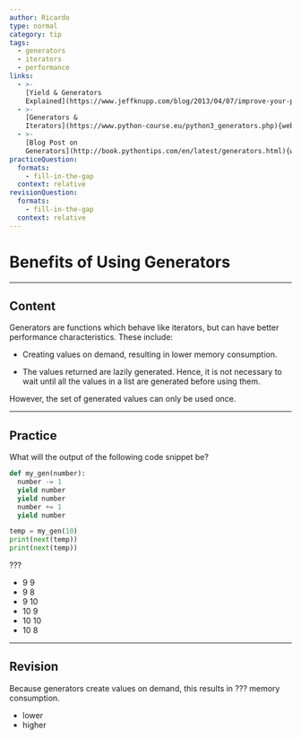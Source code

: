 ```yaml
---
author: Ricardo
type: normal
category: tip
tags:
  - generators
  - iterators
  - performance
links:
  - >-
    [Yield & Generators
    Explained](https://www.jeffknupp.com/blog/2013/04/07/improve-your-python-yield-and-generators-explained/){website}
  - >-
    [Generators &
    Iterators](https://www.python-course.eu/python3_generators.php){website}
  - >-
    [Blog Post on
    Generators](http://book.pythontips.com/en/latest/generators.html){website}
practiceQuestion:
  formats:
    - fill-in-the-gap
  context: relative
revisionQuestion:
  formats:
    - fill-in-the-gap
  context: relative
---
```


# Benefits of Using Generators


---

## Content

Generators are functions which behave like iterators, but can have better performance characteristics. These include:   

- Creating values on demand, resulting in lower memory consumption.

- The values returned are lazily generated. Hence, it is not necessary to wait until all the values in a list are generated before using them.

However, the set of generated values can only be used once.


---

## Practice

What will the output of the following code snippet be?

```python
def my_gen(number):
  number -= 1
  yield number
  yield number
  number += 1
  yield number

temp = my_gen(10)
print(next(temp))
print(next(temp))
```

???

- 9 9
- 9 8
- 9 10
- 10 9
- 10 10
- 10 8


---

## Revision

Because generators create values on demand, this results in ??? memory consumption.

- lower
- higher
 
